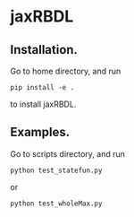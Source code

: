 # jaxRBDL
## Installation.
Go to home directory, and run
```
pip install -e .
```
to install jaxRBDL.
## Examples.
Go to scripts directory, and run
```
python test_statefun.py
``` 
or
```
python test_wholeMax.py
```
 
